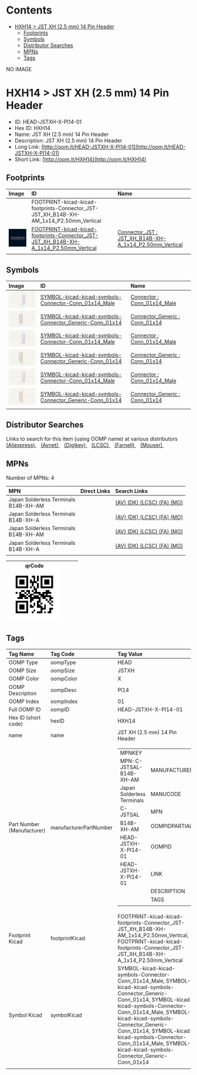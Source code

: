 



Contents
========

* [HXH14 > JST XH (2.5 mm) 14 Pin Header](#hxh14--jst-xh-25-mm-14-pin-header)
	* [Footprints](#footprints)
	* [Symbols](#symbols)
	* [Distributor Searches](#distributor-searches)
	* [MPNs](#mpns)
	* [Tags](#tags)
  
NO IMAGE  
# HXH14 > JST XH (2.5 mm) 14 Pin Header

- ID: HEAD-JSTXH-X-PI14-01
- Hex ID: HXH14
- Name: JST XH (2.5 mm) 14 Pin Header
- Description: JST XH (2.5 mm) 14 Pin Header
- Long Link: [http://oom.lt/HEAD-JSTXH-X-PI14-01](http://oom.lt/HEAD-JSTXH-X-PI14-01)
- Short Link: [http://oom.lt/HXH14](http://oom.lt/HXH14)

## Footprints
  

|Image|ID|Name|
| :--- | :--- | :--- |
||FOOTPRINT-kicad-kicad-footprints-Connector_JST-JST_XH_B14B-XH-AM_1x14_P2.50mm_Vertical||
|[![](https://raw.githubusercontent.com/oomlout/oomlout_OOMP_eda_V2/main/FOOTPRINT/kicad/kicad-footprints/Connector_JST/JST_XH_B14B-XH-A_1x14_P2.50mm_Vertical/image_140.png)](https://github.com/oomlout/oomlout_OOMP_eda_V2/tree/main/FOOTPRINT/kicad/kicad-footprints/Connector_JST/JST_XH_B14B-XH-A_1x14_P2.50mm_Vertical/)|[FOOTPRINT-kicad-kicad-footprints-Connector_JST-JST_XH_B14B-XH-A_1x14_P2.50mm_Vertical](https://github.com/oomlout/oomlout_OOMP_eda_V2/tree/main/FOOTPRINT/kicad/kicad-footprints/Connector_JST/JST_XH_B14B-XH-A_1x14_P2.50mm_Vertical/)|[Connector_JST : JST_XH_B14B-XH-A_1x14_P2.50mm_Vertical](https://github.com/oomlout/oomlout_OOMP_eda_V2/tree/main/FOOTPRINT/kicad/kicad-footprints/Connector_JST/JST_XH_B14B-XH-A_1x14_P2.50mm_Vertical/)|
||||

## Symbols
  

|Image|ID|Name|
| :--- | :--- | :--- |
|[![](https://raw.githubusercontent.com/oomlout/oomlout_OOMP_eda_V2/main/SYMBOL/kicad/kicad-symbols/Connector/Conn_01x14_Male/image_140.png)](https://github.com/oomlout/oomlout_OOMP_eda_V2/tree/main/SYMBOL/kicad/kicad-symbols/Connector/Conn_01x14_Male/)|[SYMBOL-kicad-kicad-symbols-Connector-Conn_01x14_Male](https://github.com/oomlout/oomlout_OOMP_eda_V2/tree/main/SYMBOL/kicad/kicad-symbols/Connector/Conn_01x14_Male/)|[Connector : Conn_01x14_Male](https://github.com/oomlout/oomlout_OOMP_eda_V2/tree/main/SYMBOL/kicad/kicad-symbols/Connector/Conn_01x14_Male/)|
|[![](https://raw.githubusercontent.com/oomlout/oomlout_OOMP_eda_V2/main/SYMBOL/kicad/kicad-symbols/Connector_Generic/Conn_01x14/image_140.png)](https://github.com/oomlout/oomlout_OOMP_eda_V2/tree/main/SYMBOL/kicad/kicad-symbols/Connector_Generic/Conn_01x14/)|[SYMBOL-kicad-kicad-symbols-Connector_Generic-Conn_01x14](https://github.com/oomlout/oomlout_OOMP_eda_V2/tree/main/SYMBOL/kicad/kicad-symbols/Connector_Generic/Conn_01x14/)|[Connector_Generic : Conn_01x14](https://github.com/oomlout/oomlout_OOMP_eda_V2/tree/main/SYMBOL/kicad/kicad-symbols/Connector_Generic/Conn_01x14/)|
|[![](https://raw.githubusercontent.com/oomlout/oomlout_OOMP_eda_V2/main/SYMBOL/kicad/kicad-symbols/Connector/Conn_01x14_Male/image_140.png)](https://github.com/oomlout/oomlout_OOMP_eda_V2/tree/main/SYMBOL/kicad/kicad-symbols/Connector/Conn_01x14_Male/)|[SYMBOL-kicad-kicad-symbols-Connector-Conn_01x14_Male](https://github.com/oomlout/oomlout_OOMP_eda_V2/tree/main/SYMBOL/kicad/kicad-symbols/Connector/Conn_01x14_Male/)|[Connector : Conn_01x14_Male](https://github.com/oomlout/oomlout_OOMP_eda_V2/tree/main/SYMBOL/kicad/kicad-symbols/Connector/Conn_01x14_Male/)|
|[![](https://raw.githubusercontent.com/oomlout/oomlout_OOMP_eda_V2/main/SYMBOL/kicad/kicad-symbols/Connector_Generic/Conn_01x14/image_140.png)](https://github.com/oomlout/oomlout_OOMP_eda_V2/tree/main/SYMBOL/kicad/kicad-symbols/Connector_Generic/Conn_01x14/)|[SYMBOL-kicad-kicad-symbols-Connector_Generic-Conn_01x14](https://github.com/oomlout/oomlout_OOMP_eda_V2/tree/main/SYMBOL/kicad/kicad-symbols/Connector_Generic/Conn_01x14/)|[Connector_Generic : Conn_01x14](https://github.com/oomlout/oomlout_OOMP_eda_V2/tree/main/SYMBOL/kicad/kicad-symbols/Connector_Generic/Conn_01x14/)|
|[![](https://raw.githubusercontent.com/oomlout/oomlout_OOMP_eda_V2/main/SYMBOL/kicad/kicad-symbols/Connector/Conn_01x14_Male/image_140.png)](https://github.com/oomlout/oomlout_OOMP_eda_V2/tree/main/SYMBOL/kicad/kicad-symbols/Connector/Conn_01x14_Male/)|[SYMBOL-kicad-kicad-symbols-Connector-Conn_01x14_Male](https://github.com/oomlout/oomlout_OOMP_eda_V2/tree/main/SYMBOL/kicad/kicad-symbols/Connector/Conn_01x14_Male/)|[Connector : Conn_01x14_Male](https://github.com/oomlout/oomlout_OOMP_eda_V2/tree/main/SYMBOL/kicad/kicad-symbols/Connector/Conn_01x14_Male/)|
|[![](https://raw.githubusercontent.com/oomlout/oomlout_OOMP_eda_V2/main/SYMBOL/kicad/kicad-symbols/Connector_Generic/Conn_01x14/image_140.png)](https://github.com/oomlout/oomlout_OOMP_eda_V2/tree/main/SYMBOL/kicad/kicad-symbols/Connector_Generic/Conn_01x14/)|[SYMBOL-kicad-kicad-symbols-Connector_Generic-Conn_01x14](https://github.com/oomlout/oomlout_OOMP_eda_V2/tree/main/SYMBOL/kicad/kicad-symbols/Connector_Generic/Conn_01x14/)|[Connector_Generic : Conn_01x14](https://github.com/oomlout/oomlout_OOMP_eda_V2/tree/main/SYMBOL/kicad/kicad-symbols/Connector_Generic/Conn_01x14/)|
||||

## Distributor Searches
  
Links to search for this item (using OOMP name) at various distributors  
[(Aliexpress) ](https://www.aliexpress.com/wholesale?SearchText=1117JST+XH+2.5+mm+14+Pin+Header)&nbsp;&nbsp;&nbsp;[(Avnet) ](https://www.avnet.com/shop/us/search/JST+XH+2.5+mm+14+Pin+Header)&nbsp;&nbsp;&nbsp;[(Digikey) ](https://www.digikey.co.uk/en/products/result?s=JST+XH+2.5+mm+14+Pin+Header)&nbsp;&nbsp;&nbsp;[(LCSC) ](https://www.lcsc.com/search?q=JST+XH+2.5+mm+14+Pin+Header)&nbsp;&nbsp;&nbsp;[(Farnell) ](https://uk.farnell.com/search?st=JST+XH+2.5+mm+14+Pin+Header)&nbsp;&nbsp;&nbsp;[(Mouser) ](https://www.mouser.com/c/?q=JST+XH+2.5+mm+14+Pin+Header)&nbsp;&nbsp;&nbsp;
## MPNs
  
Number of MPNs: 4  

|MPN|Direct Links|Search Links|
| :--- | :--- | :--- |
|Japan Solderless Terminals<br>B14B-XH-AM||[(AV) ](https://www.avnet.com/shop/us/search/B14B-XH-AM)[(DK) ](https://www.digikey.co.uk/products/en?keywords=B14B-XH-AM)[(LCSC) ](https://www.lcsc.com/search?q=B14B-XH-AM)[(FA) ](https://uk.farnell.com/search?st=B14B-XH-AM)[(MO) ](https://www.mouser.com/c/?q=B14B-XH-AM)|
|Japan Solderless Terminals<br>B14B-XH-A||[(AV) ](https://www.avnet.com/shop/us/search/B14B-XH-A)[(DK) ](https://www.digikey.co.uk/products/en?keywords=B14B-XH-A)[(LCSC) ](https://www.lcsc.com/search?q=B14B-XH-A)[(FA) ](https://uk.farnell.com/search?st=B14B-XH-A)[(MO) ](https://www.mouser.com/c/?q=B14B-XH-A)|
|Japan Solderless Terminals<br>B14B-XH-AM||[(AV) ](https://www.avnet.com/shop/us/search/B14B-XH-AM)[(DK) ](https://www.digikey.co.uk/products/en?keywords=B14B-XH-AM)[(LCSC) ](https://www.lcsc.com/search?q=B14B-XH-AM)[(FA) ](https://uk.farnell.com/search?st=B14B-XH-AM)[(MO) ](https://www.mouser.com/c/?q=B14B-XH-AM)|
|Japan Solderless Terminals<br>B14B-XH-A||[(AV) ](https://www.avnet.com/shop/us/search/B14B-XH-A)[(DK) ](https://www.digikey.co.uk/products/en?keywords=B14B-XH-A)[(LCSC) ](https://www.lcsc.com/search?q=B14B-XH-A)[(FA) ](https://uk.farnell.com/search?st=B14B-XH-A)[(MO) ](https://www.mouser.com/c/?q=B14B-XH-A)|
||||
  

|qrCode<br>[![](https://raw.githubusercontent.com/oomlout/oomlout_OOMP_parts_V2/main/HEAD/JSTXH/X/PI14/01/qrCode_140.png)](https://github.com/oomlout/oomlout_OOMP_parts_V2/tree/main/HEAD/JSTXH/X/PI14/01/qrCode.png)||||
| :---: | :---: | :---: | :---: |

## Tags
  

|Tag Name|Tag Code|Tag Value|
| :--- | :--- | :--- |
|OOMP Type|oompType|HEAD|
|OOMP Size|oompSize|JSTXH|
|OOMP Color|oompColor|X|
|OOMP Description|oompDesc|PI14|
|OOMP Index|oompIndex|01|
|Full OOMP ID|oompID|HEAD-JSTXH-X-PI14-01|
|Hex ID (short code)|hexID|HXH14|
|name|name|JST XH (2.5 mm) 14 Pin Header|
|Part Number (Manufacturer)|manufacturerPartNumber|<table><tr><td>MPNKEY</td></tr><tr><td> MPN-C-JSTSAL-B14B-XH-AM</td><td> MANUFACTURER</td></tr><tr><td> Japan Solderless Terminals</td><td> MANUCODE</td></tr><tr><td> C-JSTSAL</td><td> MPN</td></tr><tr><td> B14B-XH-AM</td><td> OOMPIDPARTIAL</td></tr><tr><td> HEAD-JSTXH-X-PI14-01</td><td> OOMPID</td></tr><tr><td> HEAD-JSTXH-X-PI14-01</td><td> LINK</td></tr><tr><td> </td><td> DESCRIPTION</td></tr><tr><td> </td><td> TAGS</td></tr><tr><td> </td></tr></table></td><td> <table><tr><td>MPNKEY</td></tr><tr><td> MPN-C-JSTSAL-B14B-XH-A</td><td> MANUFACTURER</td></tr><tr><td> Japan Solderless Terminals</td><td> MANUCODE</td></tr><tr><td> C-JSTSAL</td><td> MPN</td></tr><tr><td> B14B-XH-A</td><td> OOMPIDPARTIAL</td></tr><tr><td> HEAD-JSTXH-X-PI14-01</td><td> OOMPID</td></tr><tr><td> HEAD-JSTXH-X-PI14-01</td><td> LINK</td></tr><tr><td> </td><td> DESCRIPTION</td></tr><tr><td> </td><td> TAGS</td></tr><tr><td> </td></tr></table></td><td> <table><tr><td>MPNKEY</td></tr><tr><td> MPN-C-JSTSAL-B14B-XH-AM</td><td> MANUFACTURER</td></tr><tr><td> Japan Solderless Terminals</td><td> MANUCODE</td></tr><tr><td> C-JSTSAL</td><td> MPN</td></tr><tr><td> B14B-XH-AM</td><td> OOMPIDPARTIAL</td></tr><tr><td> HEAD-JSTXH-X-PI14-01</td><td> OOMPID</td></tr><tr><td> HEAD-JSTXH-X-PI14-01</td><td> LINK</td></tr><tr><td> </td><td> DESCRIPTION</td></tr><tr><td> </td><td> TAGS</td></tr><tr><td> </td></tr></table></td><td> <table><tr><td>MPNKEY</td></tr><tr><td> MPN-C-JSTSAL-B14B-XH-A</td><td> MANUFACTURER</td></tr><tr><td> Japan Solderless Terminals</td><td> MANUCODE</td></tr><tr><td> C-JSTSAL</td><td> MPN</td></tr><tr><td> B14B-XH-A</td><td> OOMPIDPARTIAL</td></tr><tr><td> HEAD-JSTXH-X-PI14-01</td><td> OOMPID</td></tr><tr><td> HEAD-JSTXH-X-PI14-01</td><td> LINK</td></tr><tr><td> </td><td> DESCRIPTION</td></tr><tr><td> </td><td> TAGS</td></tr><tr><td> </td></tr></table>|
|Footprint Kicad|footprintKicad|FOOTPRINT-kicad-kicad-footprints-Connector_JST-JST_XH_B14B-XH-AM_1x14_P2.50mm_Vertical, FOOTPRINT-kicad-kicad-footprints-Connector_JST-JST_XH_B14B-XH-A_1x14_P2.50mm_Vertical|
|Symbol Kicad|symbolKicad|SYMBOL-kicad-kicad-symbols-Connector-Conn_01x14_Male, SYMBOL-kicad-kicad-symbols-Connector_Generic-Conn_01x14, SYMBOL-kicad-kicad-symbols-Connector-Conn_01x14_Male, SYMBOL-kicad-kicad-symbols-Connector_Generic-Conn_01x14, SYMBOL-kicad-kicad-symbols-Connector-Conn_01x14_Male, SYMBOL-kicad-kicad-symbols-Connector_Generic-Conn_01x14|
||||
